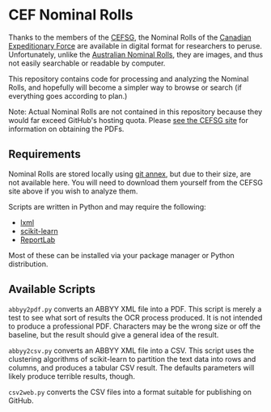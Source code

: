 CEF Nominal Rolls
=================

Thanks to the members of the [CEFSG](http://cefresearch.ca/), the Nominal
Rolls of the [Canadian Expeditionary
Force](http://en.wikipedia.org/wiki/Canadian_Expeditionary_Force) are
available in digital format for researchers to peruse. Unfortunately, unlike
the [Australian Nominal
Rolls](http://www.awm.gov.au/people/roll-search/nominal_rolls/first_world_war/),
they are images, and thus not easily searchable or readable by computer.

This repository contains code for processing and analyzing the Nominal Rolls,
and hopefully will become a simpler way to browse or search (if everything goes
according to plan.)

Note: Actual Nominal Rolls are not contained in this repository because they
would far exceed GitHub's hosting quota. Please [see the CEFSG
site](http://cefresearch.ca/wiki/index.php/Nominal_Rolls) for information on
obtaining the PDFs.

Requirements
------------

Nominal Rolls are stored locally using [git
annex](https://git-annex.branchable.com/), but due to their size, are not
available here. You will need to download them yourself from the CEFSG site
above if you wish to analyze them.

Scripts are written in Python and may require the following:
  * [lxml](http://lxml.de/)
  * [scikit-learn](http://scikit-learn.org/)
  * [ReportLab](http://www.reportlab.com/opensource/)

Most of these can be installed via your package manager or Python distribution.

Available Scripts
-----------------

`abbyy2pdf.py` converts an ABBYY XML file into a PDF. This script is merely a
test to see what sort of results the OCR process produced. It is not intended
to produce a professional PDF. Characters may be the wrong size or off the
baseline, but the result should give a general idea of the result.

`abbyy2csv.py` converts an ABBYY XML file into a CSV. This script uses the
clustering algorithms of scikit-learn to partition the text data into rows and
columns, and produces a tabular CSV result. The defaults parameters will
likely produce terrible results, though.

`csv2web.py` converts the CSV files into a format suitable for publishing on
GitHub.
